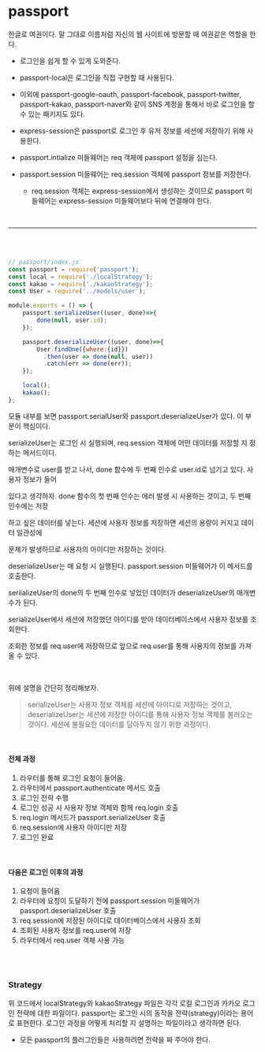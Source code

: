 # passport

한글로 여권이다. 말 그대로 이름처럼 자신의 웹 사이트에 방문할 때 여권같은 역할을 한다.

* 로그인을 쉽게 할 수 있게 도와준다.
* passport-local은 로그인을 직접 구현할 때 사용된다.
* 이외에 passport-google-oauth, passport-facebook, passport-twitter, passport-kakao, passport-naver와 같이 SNS 계정을 통해서 바로 로그인을 할 수 있는 패키지도 있다.
* express-session은 passport로 로그인 후 유저 정보를 세션에 저장하기 위해 사용한다.

* passport.intialize 미들웨어는 req 객체에 passport 설정을 심는다.
* passport.session 미들웨어는 req.session 객체에 passport 정보를 저장한다.
  * req.session 객체는 express-session에서 생성하는 것이므로 passport 미들웨어는 express-session 미들웨어보다 뒤에 연결해야 한다.
<br>
<hr>
<br>
<br>

```javascript
// passport/index.js
const passport = require('passport');
const local = require('./localStrategy');
const kakao = require('./kakaoStrategy');
const User = require('../models/user');

module.exports = () => {
    passport.serializeUser((user, done)=>{
        done(null, user.id);
    });

    passport.deserializeUser((user, done)=>{
        User.findOne({where:{id}})
          .then(user => done(null, user))
          .catch(err => done(err));
    });

    local();
    kakao();
};
```


모듈 내부를 보면 passport.serialUser와 passport.deserializeUser가 있다. 이 부분이 핵심이다.

serializeUser는 로그인 시 실행되며, req.session 객체에 어떤 데이터를 저장할 지 정하는 메서드이다.

매개변수로 user를 받고 나서, done 함수에 두 번째 인수로 user.id로 넘기고 있다. 사용자 정보가 들어

있다고 생각하자.  done 함수의 첫 번째 인수는 에러 발생 시 사용하는 것이고, 두 번째 인수에는 저장

하고 싶은 데이터를 넣는다. 세션에 사용자 정보를 저장하면 세션의 용량이 커지고 데이터 일관성에

문제가 발생하므로 사용자의  아이디만 저장하는 것이다.

deserializeUser는 매 요청 시 실행된다. passport.session 미들웨어가 이 메서드를 호출한다. 

seriializeUser의 done의 두 번째 인수로 넣었던 데이터가 deserializeUser의 매개변수가 된다.

serializeUser에서 세션에 저장했던 아이디를 받아 데이터베이스에서 사용자 정보를 조회한다. 

조회한 정보를 req.user에 저장하므로 앞으로 req.user를 통해 사용자의 정보를 가져올 수 있다. 


<br>


위에 설명을 간단히 정리해보자.

> serializeUser는 사용자 정보 객체를 세션에 아이디로 저장하는 것이고, deserializeUser는 세션에 저장한 아이디를 통해 사용자 정보 객체를 불러오는 것이다. 세션에 불필요한 데이터를 담아두지 않기 위한 과정이다.

<br>

#### 전체 과정

1. 라우터를 통해 로그인 요청이 들어옴.
2. 라우터에서 passport.authenticate 메서드 호출
3. 로그인 전략 수행
4. 로그인 성공 시 사용자 정보 객체와 함께 req.login 호출
5. req.login 메서드가 passport.serializeUser 호출
6. req.session에 사용자 아이디만 저장
7. 로그인 완료

<br>

#### 다음은 로그인 이후의 과정

1. 요청이 들어옴
2. 라우터에 요청이 도달하기 전에 passport.session 미들웨어가 passport.deserializeUser 호출
3. req.session에 저장된 아이디로 데이터베이스에서 사용자 조회
4. 조회된 사용자 정보를 req.user에 저장
5. 라우터에서 req.user 객체 사용 가능

<br>
<br>

### Strategy

위 코드에서 localStrategy와 kakaoStrategy 파일은 각각 로컬 로그인과 카카오 로그인 전략에 대한 파일이다. passport는 로그인 시의 동작을 전략(strategy)이라는 용어로 표현한다. 로그인 과정을 어떻게 처리할 지 설명하는 파일이라고 생각하면 된다.

* 모든 passport의 플러그인들은 사용하려면 전략을 짜 주어야 한다.